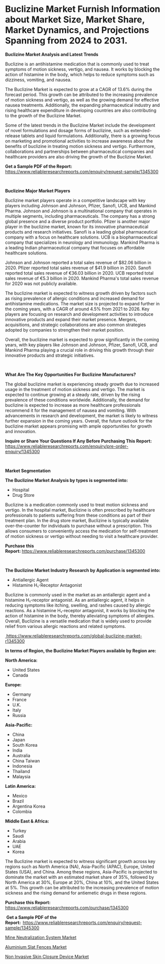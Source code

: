 <p><h1>Buclizine Market Furnish Information about Market Size, Market Share, Market Dynamics, and Projections Spanning from 2024 to 2031.</h1></p><p><strong>Buclizine Market Analysis and Latest Trends</strong></p>
<p><p>Buclizine is an antihistamine medication that is commonly used to treat symptoms of motion sickness, vertigo, and nausea. It works by blocking the action of histamine in the body, which helps to reduce symptoms such as dizziness, vomiting, and nausea.</p><p>The Buclizine Market is expected to grow at a CAGR of 13.6% during the forecast period. This growth can be attributed to the increasing prevalence of motion sickness and vertigo, as well as the growing demand for effective nausea treatments. Additionally, the expanding pharmaceutical industry and rising healthcare expenditure in developing countries are also contributing to the growth of the Buclizine Market.</p><p>Some of the latest trends in the Buclizine Market include the development of novel formulations and dosage forms of buclizine, such as extended-release tablets and liquid formulations. Additionally, there is a growing focus on marketing and promotional activities to increase awareness about the benefits of buclizine in treating motion sickness and vertigo. Furthermore, collaborations and partnerships between pharmaceutical companies and healthcare providers are also driving the growth of the Buclizine Market.</p></p>
<p><strong>Get a Sample PDF of the Report:&nbsp;</strong> <a href="https://www.reliableresearchreports.com/enquiry/request-sample/1345300">https://www.reliableresearchreports.com/enquiry/request-sample/1345300</a></p>
<p>&nbsp;</p>
<p><strong>Buclizine Major Market Players</strong></p>
<p><p>Buclizine market players operate in a competitive landscape with key players including Johnson and Johnson, Pfizer, Sanofi, UCB, and Mankind Pharma. Johnson and Johnson is a multinational company that operates in multiple segments, including pharmaceuticals. The company has a strong global presence and a diverse product portfolio. Pfizer is another major player in the buclizine market, known for its innovative pharmaceutical products and research initiatives. Sanofi is a leading global pharmaceutical company with a focus on healthcare solutions. UCB is a biopharmaceutical company that specializes in neurology and immunology. Mankind Pharma is a leading Indian pharmaceutical company that focuses on affordable healthcare solutions.</p><p>Johnson and Johnson reported a total sales revenue of $82.06 billion in 2020. Pfizer reported total sales revenue of $41.9 billion in 2020. Sanofi reported total sales revenue of €36.03 billion in 2020. UCB reported total sales revenue of €5.3 billion in 2020. Mankind Pharma's total sales revenue for 2020 was not publicly available.</p><p>The buclizine market is expected to witness growth driven by factors such as rising prevalence of allergic conditions and increased demand for antihistamine medications. The market size is projected to expand further in the coming years, with a CAGR of around 4.5% from 2021 to 2026. Key players are focusing on research and development activities to introduce innovative products and expand their market presence. Mergers, acquisitions, and strategic collaborations are also common strategies adopted by companies to strengthen their market position.</p><p>Overall, the buclizine market is expected to grow significantly in the coming years, with key players like Johnson and Johnson, Pfizer, Sanofi, UCB, and Mankind Pharma playing a crucial role in driving this growth through their innovative products and strategic initiatives.</p></p>
<p>&nbsp;</p>
<p><strong>What Are The Key Opportunities For Buclizine Manufacturers?</strong></p>
<p><p>The global buclizine market is experiencing steady growth due to increased usage in the treatment of motion sickness and vertigo. The market is expected to continue growing at a steady rate, driven by the rising prevalence of these conditions worldwide. Additionally, the demand for buclizine is expected to increase as more healthcare professionals recommend it for the management of nausea and vomiting. With advancements in research and development, the market is likely to witness further expansion in the coming years. Overall, the future outlook for the buclizine market appears promising with ample opportunities for growth and innovation.</p></p>
<p><strong>Inquire or Share Your Questions If Any Before Purchasing This Report:</strong> <a href="https://www.reliableresearchreports.com/enquiry/pre-order-enquiry/1345300">https://www.reliableresearchreports.com/enquiry/pre-order-enquiry/1345300</a></p>
<p>&nbsp;</p>
<p><strong>Market Segmentation</strong></p>
<p><strong>The Buclizine Market Analysis by types is segmented into:</strong></p>
<p><ul><li>Hospital</li><li>Drug Store</li></ul></p>
<p><p>Buclizine is a medication commonly used to treat motion sickness and vertigo. In the hospital market, Buclizine is often prescribed by healthcare professionals to patients suffering from these conditions as part of their treatment plan. In the drug store market, Buclizine is typically available over-the-counter for individuals to purchase without a prescription. This allows consumers to conveniently access the medication for self-treatment of motion sickness or vertigo without needing to visit a healthcare provider.</p></p>
<p><strong>Purchase this Report:&nbsp;</strong><a href="https://www.reliableresearchreports.com/purchase/1345300">https://www.reliableresearchreports.com/purchase/1345300</a></p>
<p>&nbsp;</p>
<p><strong>The Buclizine Market Industry Research by Application is segmented into:</strong></p>
<p><ul><li>Antiallergic Agent</li><li>Histamine H₁-Receptor Antagonist</li></ul></p>
<p><p>Buclizine is commonly used in the market as an antiallergic agent and a histamine H₁-receptor antagonist. As an antiallergic agent, it helps in reducing symptoms like itching, swelling, and rashes caused by allergic reactions. As a histamine H₁-receptor antagonist, it works by blocking the action of histamine in the body, thereby alleviating symptoms of allergies. Overall, Buclizine is a versatile medication that is widely used to provide relief from various allergic reactions and related symptoms.</p></p>
<p><a href="https://www.reliableresearchreports.com/global-buclizine-market-r1345300">&nbsp;https://www.reliableresearchreports.com/global-buclizine-market-r1345300</a></p>
<p><strong>In terms of Region, the Buclizine Market Players available by Region are:</strong></p>
<p>
    <p> <strong> North America: </strong>
        <ul>
            <li>United States</li>
            <li>Canada</li>
        </ul>
        </p> 
    <p> <strong> Europe: </strong>
        <ul>
            <li>Germany</li>
            <li>France</li>
            <li>U.K.</li>
            <li>Italy</li>
            <li>Russia</li>
        </ul>
        </p> 
    <p> <strong> Asia-Pacific: </strong>
        <ul>
            <li>China</li>
            <li>Japan</li>
            <li>South Korea</li>
            <li>India</li>
            <li>Australia</li>
            <li>China Taiwan</li>
            <li>Indonesia</li>
            <li>Thailand</li>
            <li>Malaysia</li>
        </ul>
        </p> 
    <p> <strong> Latin America: </strong>
        <ul>
            <li>Mexico</li>
            <li>Brazil</li>
            <li>Argentina Korea</li>
            <li>Colombia</li>
        </ul>
        </p> 
    <p> <strong> Middle East & Africa: </strong>
        <ul>
            <li>Turkey</li>
            <li>Saudi</li>
            <li>Arabia</li>
            <li>UAE</li>
            <li>Korea</li>
        </ul>
    </p>
    </p>
<p><p>The Buclizine market is expected to witness significant growth across key regions such as North America (NA), Asia-Pacific (APAC), Europe, United States (USA), and China. Among these regions, Asia-Pacific is projected to dominate the market with an estimated market share of 35%, followed by North America at 30%, Europe at 20%, China at 10%, and the United States at 5%. This growth can be attributed to the increasing prevalence of motion sickness and the rising demand for antiemetic drugs in these regions.</p></p>
<p><strong>Purchase this Report: </strong><a href="https://www.reliableresearchreports.com/purchase/1345300">https://www.reliableresearchreports.com/purchase/1345300</a></p>
<p>&nbsp;<strong>Get a Sample PDF of the Report:&nbsp;&nbsp;</strong><a href="https://www.reliableresearchreports.com/enquiry/request-sample/1345300">https://www.reliableresearchreports.com/enquiry/request-sample/1345300</a></p>
<p><strong></strong></p>
<p><p><a href="https://www.linkedin.com/pulse/mine-neutralization-system-market-furnishes-information-share-fnq3f">Mine Neutralization System Market</a></p><p><a href="https://www.linkedin.com/pulse/aluminium-slat-fences-market-exploring-share-trends-future-u1x5f">Aluminium Slat Fences Market</a></p><p><a href="https://view.publitas.com/reportprime-1/non-invasive-skin-closure-device-market-insights-into-market-cagr-market-trends-and-growth-strategies/">Non Invasive Skin Closure Device Market</a></p></p>